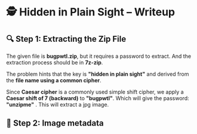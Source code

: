 
# 🕵️ Hidden in Plain Sight – Writeup  

## 🔍 Step 1: Extracting the Zip File  
The given file is **bugpwtl.zip**, but it requires a password to extract. And the extraction process should be in **7z-zip**.

The problem hints that the key is **"hidden in plain sight"** and derived from the **file name using a common cipher**.  

Since **Caesar cipher** is a commonly used simple shift cipher, we apply a **Caesar shift of 7 (backward)** to **"bugpwtl"**.
Which will give the password: **"unzipme"** . This will extract a jpg image.

## 🔑 Step 2: Image metadata
